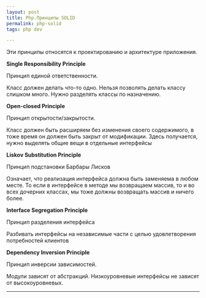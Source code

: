 ```yaml
--- 
layout: post 
title: Php.Принципы SOLID
permalink: php-solid
tags: php dev

--- 
```


Эти принципы относятся к проектированию и архитектуре приложения.

**Single Responsibility Principle**

Принцип единой ответственности. 

Класс должен делать что-то одно. Нельзя позволять делать классу слишком много. Нужно разделять классы по назначению.

**Open-closed Principle**

Принцип открытости/закрытости.

Класс должен быть расширяем без изменения своего содержимого, в тоже время он должен быть закрыт от модификации.
Здесь получается, нужно выделять общие вещи в отдельные интерфейсы

**Liskov Substitution Principle**

Принцип подстановки Барбары Лисков

Означает, что реализация интерфейса должна быть заменяема в любом месте. То если в интерфейсе в методе мы возвращаем массив,
то и во всех дочерних классах, мы тоже должны возвращать массив и ничего более.

**Interface Segregation Principle**

Принцип разделения интерфейса

Разбивать интерфейсы на независимые части с целью удовлетворения потребностей клиентов

**Dependency Inversion Principle**

Принцип инверсии зависимостей.

Модули зависят от абстракций. Низкоуровневые интерфейсы не зависят от высокоуровневых.

----

